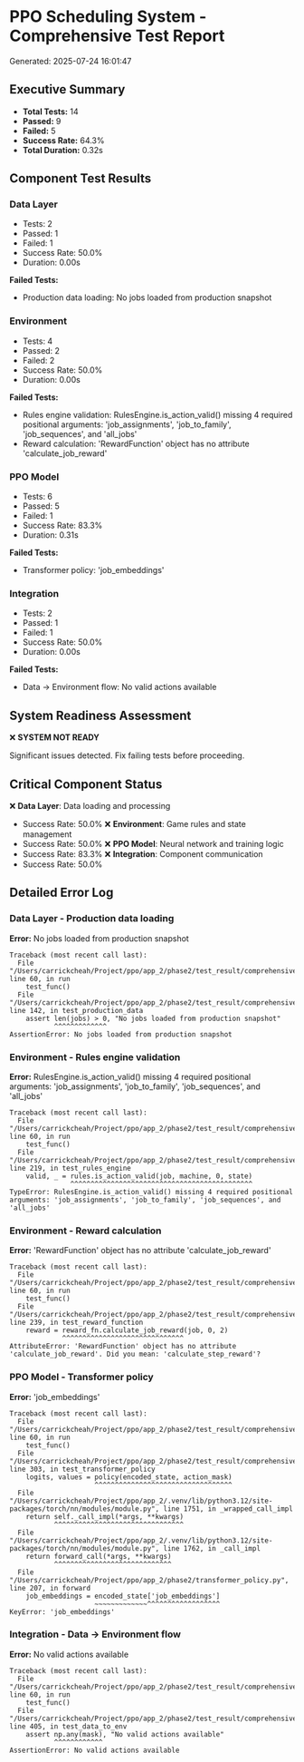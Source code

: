 # PPO Scheduling System - Comprehensive Test Report

Generated: 2025-07-24 16:01:47

## Executive Summary

- **Total Tests:** 14
- **Passed:** 9
- **Failed:** 5
- **Success Rate:** 64.3%
- **Total Duration:** 0.32s

## Component Test Results

### Data Layer
- Tests: 2
- Passed: 1
- Failed: 1
- Success Rate: 50.0%
- Duration: 0.00s

**Failed Tests:**
- Production data loading: No jobs loaded from production snapshot

### Environment
- Tests: 4
- Passed: 2
- Failed: 2
- Success Rate: 50.0%
- Duration: 0.00s

**Failed Tests:**
- Rules engine validation: RulesEngine.is_action_valid() missing 4 required positional arguments: 'job_assignments', 'job_to_family', 'job_sequences', and 'all_jobs'
- Reward calculation: 'RewardFunction' object has no attribute 'calculate_job_reward'

### PPO Model
- Tests: 6
- Passed: 5
- Failed: 1
- Success Rate: 83.3%
- Duration: 0.31s

**Failed Tests:**
- Transformer policy: 'job_embeddings'

### Integration
- Tests: 2
- Passed: 1
- Failed: 1
- Success Rate: 50.0%
- Duration: 0.00s

**Failed Tests:**
- Data → Environment flow: No valid actions available


## System Readiness Assessment

❌ **SYSTEM NOT READY**

Significant issues detected. Fix failing tests before proceeding.

## Critical Component Status

❌ **Data Layer**: Data loading and processing
   - Success Rate: 50.0%
❌ **Environment**: Game rules and state management
   - Success Rate: 50.0%
❌ **PPO Model**: Neural network and training logic
   - Success Rate: 83.3%
❌ **Integration**: Component communication
   - Success Rate: 50.0%

## Detailed Error Log

### Data Layer - Production data loading
**Error:** No jobs loaded from production snapshot
```
Traceback (most recent call last):
  File "/Users/carrickcheah/Project/ppo/app_2/phase2/test_result/comprehensive_test.py", line 60, in run
    test_func()
  File "/Users/carrickcheah/Project/ppo/app_2/phase2/test_result/comprehensive_test.py", line 142, in test_production_data
    assert len(jobs) > 0, "No jobs loaded from production snapshot"
           ^^^^^^^^^^^^^
AssertionError: No jobs loaded from production snapshot
```

### Environment - Rules engine validation
**Error:** RulesEngine.is_action_valid() missing 4 required positional arguments: 'job_assignments', 'job_to_family', 'job_sequences', and 'all_jobs'
```
Traceback (most recent call last):
  File "/Users/carrickcheah/Project/ppo/app_2/phase2/test_result/comprehensive_test.py", line 60, in run
    test_func()
  File "/Users/carrickcheah/Project/ppo/app_2/phase2/test_result/comprehensive_test.py", line 219, in test_rules_engine
    valid, _ = rules.is_action_valid(job, machine, 0, state)
               ^^^^^^^^^^^^^^^^^^^^^^^^^^^^^^^^^^^^^^^^^^^^^
TypeError: RulesEngine.is_action_valid() missing 4 required positional arguments: 'job_assignments', 'job_to_family', 'job_sequences', and 'all_jobs'
```

### Environment - Reward calculation
**Error:** 'RewardFunction' object has no attribute 'calculate_job_reward'
```
Traceback (most recent call last):
  File "/Users/carrickcheah/Project/ppo/app_2/phase2/test_result/comprehensive_test.py", line 60, in run
    test_func()
  File "/Users/carrickcheah/Project/ppo/app_2/phase2/test_result/comprehensive_test.py", line 239, in test_reward_function
    reward = reward_fn.calculate_job_reward(job, 0, 2)
             ^^^^^^^^^^^^^^^^^^^^^^^^^^^^^^
AttributeError: 'RewardFunction' object has no attribute 'calculate_job_reward'. Did you mean: 'calculate_step_reward'?
```

### PPO Model - Transformer policy
**Error:** 'job_embeddings'
```
Traceback (most recent call last):
  File "/Users/carrickcheah/Project/ppo/app_2/phase2/test_result/comprehensive_test.py", line 60, in run
    test_func()
  File "/Users/carrickcheah/Project/ppo/app_2/phase2/test_result/comprehensive_test.py", line 303, in test_transformer_policy
    logits, values = policy(encoded_state, action_mask)
                     ^^^^^^^^^^^^^^^^^^^^^^^^^^^^^^^^^^
  File "/Users/carrickcheah/Project/ppo/app_2/.venv/lib/python3.12/site-packages/torch/nn/modules/module.py", line 1751, in _wrapped_call_impl
    return self._call_impl(*args, **kwargs)
           ^^^^^^^^^^^^^^^^^^^^^^^^^^^^^^^^
  File "/Users/carrickcheah/Project/ppo/app_2/.venv/lib/python3.12/site-packages/torch/nn/modules/module.py", line 1762, in _call_impl
    return forward_call(*args, **kwargs)
           ^^^^^^^^^^^^^^^^^^^^^^^^^^^^^
  File "/Users/carrickcheah/Project/ppo/app_2/phase2/transformer_policy.py", line 207, in forward
    job_embeddings = encoded_state['job_embeddings']
                     ~~~~~~~~~~~~~^^^^^^^^^^^^^^^^^^
KeyError: 'job_embeddings'
```

### Integration - Data → Environment flow
**Error:** No valid actions available
```
Traceback (most recent call last):
  File "/Users/carrickcheah/Project/ppo/app_2/phase2/test_result/comprehensive_test.py", line 60, in run
    test_func()
  File "/Users/carrickcheah/Project/ppo/app_2/phase2/test_result/comprehensive_test.py", line 405, in test_data_to_env
    assert np.any(mask), "No valid actions available"
           ^^^^^^^^^^^^
AssertionError: No valid actions available
```
